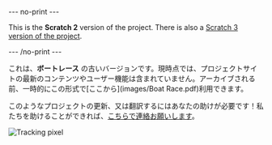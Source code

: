 --- no-print ---

This is the **Scratch 2** version of the project. There is also a [Scratch 3 version of the project](https://projects.raspberrypi.org/ja-JP/projects/boat-race).

--- /no-print ---

これは、**ボートレース** の古いバージョンです。現時点では、プロジェクトサイトの最新のコンテンツやユーザー機能は含まれていません。アーカイブされる前、一時的にこの形式で[ここから](images/Boat Race.pdf)利用できます。

このようなプロジェクトの更新、又は翻訳するにはあなたの助けが必要です！私たちを助けることができれば、[こちらで連絡お願いします](https://rpf.io/translators)。

![Tracking pixel](https://code.org/api/hour/begin_codeclub_boatrace.png)
